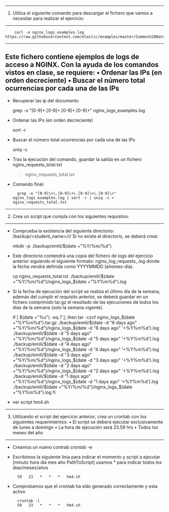 ------------------------------------------------------------------------------------------
1. Utiliza el siguiente comando para descargar el fichero que vamos a necesitar para
realizar el ejercicio:
------------------------------------------------------------------------------------------
       
        curl -o nginx_logs_examples.log https://raw.githubusercontent.com/elastic/examples/master/Common%20Data%20Formats/nginx_logs/nginx_logs  

------------------------------------------------------------------------------------------
Este fichero contiene ejemplos de logs de acceso a NGINX. Con la ayuda de los comandos
vistos en clase, se requiere:
• Ordenar las IPs (en orden decreciente)
• Buscar el número total ocurrencias por cada una de las IPs
------------------------------------------------------------------------------------------

* Recuperar las ip del documento 
    
    grep -o "[0-9]\+\.[0-9]\+\.[0-9]\+\.[0-9]\+"  nginx_logs_examples.log 

* Ordenar las IPs (en orden decreciente)

    sort -r

* Buscar el número total ocurrencias por cada una de las IPs

    uniq -c

* Tras la ejecución del comando, guardar la salida en un fichero nginx_requests_total.txt

    > nginx_requests_total.txt


* Comando final:

        grep -o "[0-9]\+\.[0-9]\+\.[0-9]\+\.[0-9]\+" nginx_logs_examples.log | sort -r | uniq -c > nginx_requests_total.txt

------------------------------------------------------------------------------------------
2. Crea un script que cumpla con los siguientes requisitos:
------------------------------------------------------------------------------------------
* Comprueba la existencia del siguiente directorio:  /backup/<student_name>/<year>/<month>/<day>
Si no existe el directorio, se deberá crear.
    
    mkdir -p ./backup/emili/$(date +"%Y/%m/%d")

* Este directorio contendrá una copia del fichero de logs del ejercicio anterior siguiendo el siguiente formato: nginx_log_requests_<date>.log donde la fecha vendrá definida como YYYYMMDD (añomes-día).

    cp nginx_requests_total.txt ./backup/emili/$(date +"%Y/%m/%d")/nginx_logs_$(date +"%Y%m%d").log

* Si la fecha de ejecución del script se realiza el último día de la semana, además del
cumplir el requisito anterior, se deberá guardar en un fichero comprimido tar.gz el
resultado de las ejecuciones de todos los días de la semana (solo la semana vigente).

    if [ $(date +"%u") -eq 7 ];  
    then    
    tar -czvf nginx_logs_$(date +"%Y%m%d").tar.gz ./backup/emili/$(date -d "6 days ago" +"%Y/%m/%d")/nginx_logs_$(date -d "6 days ago" '+%Y%m%d').log ./backup/emili/$(date -d "5 days ago" +"%Y/%m/%d")/nginx_logs_$(date -d "5 days ago" '+%Y%m%d').log ./backup/emili/$(date -d "4 days ago" +"%Y/%m/%d")/nginx_logs_$(date -d "4 days ago" '+%Y%m%d').log ./backup/emili/$(date -d "3 days ago" +"%Y/%m/%d")/nginx_logs_$(date -d "3 days ago" '+%Y%m%d').log ./backup/emili/$(date -d "2 days ago" +"%Y/%m/%d")/nginx_logs_$(date -d "2 days ago" '+%Y%m%d').log ./backup/emili/$(date -d "1 days ago" +"%Y/%m/%d")/nginx_logs_$(date -d "1 days ago" '+%Y%m%d').log ./backup/emili/$(date +"%Y/%m/%d")/nginx_logs_$(date +"%Y%m%d").log
    fi

* ver script hm4.sh

------------------------------------------------------------------------------------------
3. Utilizando el script del ejercicio anterior, crea un crontab con los siguientes
requerimientos:
• El script se deberá ejecutar exclusivamente de lunes a domingo
• La hora de ejecución será 23.59 hrs
• Todos los meses del año
------------------------------------------------------------------------------------------

* Creamos un nuevo contrab
        crontab -e

* Escribimos la siguiente linia para indicar el momento y script a ejecutar 
[minuto hora dia mes año PathToScript] usamos * para indicar todos los dias/meses/años

        59   23   *   *   *   hm4.sh

* Comprobamos que el crontab ha sido generado correctamente y esta activo

        crontab -l
        59   23   *   *   *   hm4.sh